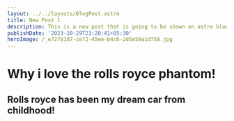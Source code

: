```yaml
---
layout: ../../layouts/BlogPost.astro
title: New Post 1
description: This is a new post that is going to be shown on astro blog!
publishDate: '2023-10-29T23:20:41+05:30'
heroImage: /_e72781d7-ce72-45ee-b4c6-2d5e59a1d758.jpg
---
```

# Why i love the rolls royce phantom!

## Rolls royce has been my dream car from childhood!
